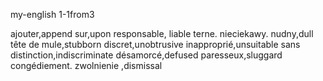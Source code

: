 my-english 1-1from3

ajouter,append
sur,upon
responsable, liable
terne. nieciekawy. nudny,dull 
tête de mule,stubborn
discret,unobtrusive
inapproprié,unsuitable
sans distinction,indiscriminate 
désamorcé,defused
paresseux,sluggard
congédiement. zwolnienie ,dismissal 




